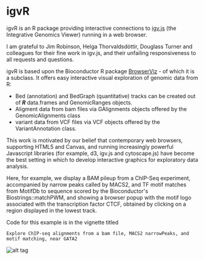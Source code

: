 # igvR
igvR is an R package providing interactive connections to
[igv.js](https://github.com/igvteam/igv.js/tree/master) 
(the Integrative Genomics Viewer) running in a web browser.

I am grateful to Jim Robinson, Helga Thorvaldsdóttir, Douglass Turner and
colleagues for their fine work in igv.js, and their unfailing 
responsiveness to all requests and questions.

igvR is based upon the Bioconductor R package
[BrowserViz](https://paul-shannon.github.io/BrowserViz/) - of which it
is a subclass.  It  offers easy interactive visual exploration of
genomic data from R:

  -   Bed (annotation) and BedGraph (quantitative)
tracks can be created out of **_R_** data.frames and GenomicRanges
objects.  
   - Aligment data from bam files via GAlignments objects offered by
     the GenomicAlignments class
   - variant data from VCF files via VCF objects offered by the
     VariantAnnotation class.
   
This work is motivated by our belief that contemporary web browsers,
supporting HTML5 and Canvas, and running increasingly powerful
Javascript libraries (for example, d3, igv.js and cytoscape.js) have become
the best setting in which to develop interactive graphics for
exploratory data analysis.
   
Here, for example, we display a BAM pileup from a ChIP-Seq experiment, accompanied by narrow
peaks called by MACS2, and TF motif matches from MotifDb to sequence
scored by the Bioconductor's Biostrings::matchPWM, and showing a
browser popup with the motif logo associated with the transcription
factor CTCF, obtained by clicking on a region displayed in the lowest
track.

Code for this example is in the vignette titled 

```
Explore ChIP-seq alignments from a bam file, MACS2 narrowPeaks, and motif matching, near GATA2
```


![alt tag](https://raw.githubusercontent.com/paul-shannon/igvR/master/docs/ctcf-chip-seq-igvR.png)




